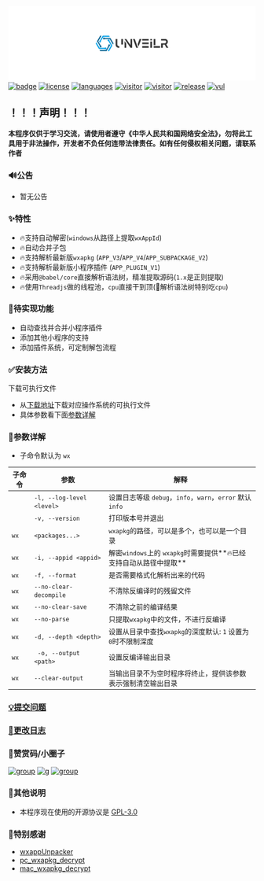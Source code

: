 ![logo](./images/logo.svg)<br>
[![badge](https://img.shields.io/badge/r3x5ur-unveilr-red)][repo]
[![license](https://img.shields.io/github/license/r3x5ur/unveilr?v=2)][repo]
[![languages](https://img.shields.io/github/languages/top/r3x5ur/unveilr)][repo]
[![visitor](https://visitor-badge.glitch.me/badge?page_id=https://github.com/r3x5ur/unveilr)][repo]
[![visitor](https://img.shields.io/github/commit-activity/m/r3x5ur/unveilr)][repo]
[![release](https://img.shields.io/github/downloads/r3x5ur/unveilr/total)][release]
[![vul](https://img.shields.io/snyk/vulnerabilities/github/r3x5ur/unveilr)][repo]

## ！！！声明！！！
**本程序仅供于学习交流，请使用者遵守《中华人民共和国网络安全法》，勿将此工具用于非法操作，开发者不负任何连带法律责任。如有任何侵权相关问题，请联系作者**

### :loud_sound:公告
- 暂无公告

### ✨特性

- 🔥支持自动解密(`windows`从路径上提取`wxAppId`)
- 🔥自动合并子包
- 🔥支持解析最新版`wxapkg` (`APP_V3`/`APP_V4`/`APP_SUBPACKAGE_V2`)
- 🔥支持解析最新版小程序插件 (`APP_PLUGIN_V1`)
- 🔥采用`@babel/core`直接解析语法树，精准提取源码(`1.x`是正则提取)
- 🔥使用`Threadjs`做的线程池，`cpu`直接干到顶(🤡解析语法树特别吃`cpu`)

### 📝待实现功能
- 自动查找并合并小程序插件
- 添加其他小程序的支持
- 添加插件系统，可定制解包流程

### ✅安装方法

下载可执行文件

- 从[下载地址][release]下载对应操作系统的可执行文件
- 具体参数看下面[参数详解](#%E5%8F%82%E6%95%B0%E8%AF%A6%E8%A7%A3)


### 📝参数详解

- 子命令默认为 `wx`

| 子命令  | 参数                        | 解释                                             |
|------|---------------------------|------------------------------------------------|
|      | `-l, --log-level <level>` | 设置日志等级 `debug`，`info`，`warn`，`error` 默认 `info` |
|      | `-v, --version`           | 打印版本号并退出                                       |
| `wx` | `<packages...>`           | `wxapkg`的路径，可以是多个，也可以是一个目录                     |
| `wx` | `-i, --appid <appid>`     | 解密`windows`上的 `wxapkg`时需要提供**🔥已经支持自动从路径中提取**  |
| `wx` | `-f, --format`            | 是否需要格式化解析出来的代码                                 |
| `wx` | `--no-clear-decompile`    | 不清除反编译时的残留文件                                   |
| `wx` | `--no-clear-save`         | 不清除之前的编译结果                                     |
| `wx` | `--no-parse`              | 只提取`wxapkg`中的文件，不进行反编译                         |
| `wx` | `-d, --depth <depth>`     | 设置从目录中查找`wxapkg`的深度默认: `1` 设置为`0`时不限制深度        |
| `wx` | ` -o, --output <path>`    | 设置反编译输出目录                                      |
| `wx` | `--clear-output`          | 当输出目录不为空时程序将终止，提供该参数表示强制清空输出目录                 |


### [:bulb:提交问题](https://github.com/r3x5ur/wxapkg-unpacker/issues)

### [:memo:更改日志](https://github.com/r3x5ur/wxapkg-unpacker/blob/master/CHANGELOG.md)

### 💫赞赏码/小圈子
[![group](https://gcore.jsdelivr.net/gh/r3x5ur/oss/unveilr/reward.png)](https://github.com/r3x5ur/unveilr)
[![g](https://upload.wikimedia.org/wikipedia/commons/thumb/8/83/Telegram_2019_Logo.svg/200px-Telegram_2019_Logo.svg.png)](https://t.me/+40lT6rp_bU1iZmI9)
[![group](https://gcore.jsdelivr.net/gh/r3x5ur/oss/unveilr/group-chat-5.13.png)](#)


### 💬其他说明

- 本程序现在使用的开源协议是 [GPL-3.0](https://www.gnu.org/licenses/gpl-3.0.html)

### 🍻特别感谢

- [wxappUnpacker](https://github.com/qwerty472123/wxappUnpacker)
- [pc_wxapkg_decrypt](https://github.com/BlackTrace/pc_wxapkg_decrypt)
- [mac_wxapkg_decrypt](https://github.com/TinyNiko/mac_wxapkg_decrypt)


[repo]:https://github.com/r3x5ur/unveilr

[release]:https://github.com/r3x5ur/unveilr/releases
